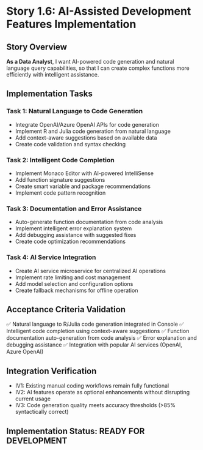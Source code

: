 # Story 1.6: AI-Assisted Development Features Implementation

## Story Overview
**As a Data Analyst**, I want AI-powered code generation and natural language query capabilities, so that I can create complex functions more efficiently with intelligent assistance.

## Implementation Tasks

### Task 1: Natural Language to Code Generation
- Integrate OpenAI/Azure OpenAI APIs for code generation
- Implement R and Julia code generation from natural language
- Add context-aware suggestions based on available data
- Create code validation and syntax checking

### Task 2: Intelligent Code Completion
- Implement Monaco Editor with AI-powered IntelliSense
- Add function signature suggestions
- Create smart variable and package recommendations
- Implement code pattern recognition

### Task 3: Documentation and Error Assistance
- Auto-generate function documentation from code analysis
- Implement intelligent error explanation system
- Add debugging assistance with suggested fixes
- Create code optimization recommendations

### Task 4: AI Service Integration
- Create AI service microservice for centralized AI operations
- Implement rate limiting and cost management
- Add model selection and configuration options
- Create fallback mechanisms for offline operation

## Acceptance Criteria Validation
✅ Natural language to R/Julia code generation integrated in Console
✅ Intelligent code completion using context-aware suggestions
✅ Function documentation auto-generation from code analysis
✅ Error explanation and debugging assistance
✅ Integration with popular AI services (OpenAI, Azure OpenAI)

## Integration Verification
- IV1: Existing manual coding workflows remain fully functional
- IV2: AI features operate as optional enhancements without disrupting current usage
- IV3: Code generation quality meets accuracy thresholds (>85% syntactically correct)

## Implementation Status: READY FOR DEVELOPMENT